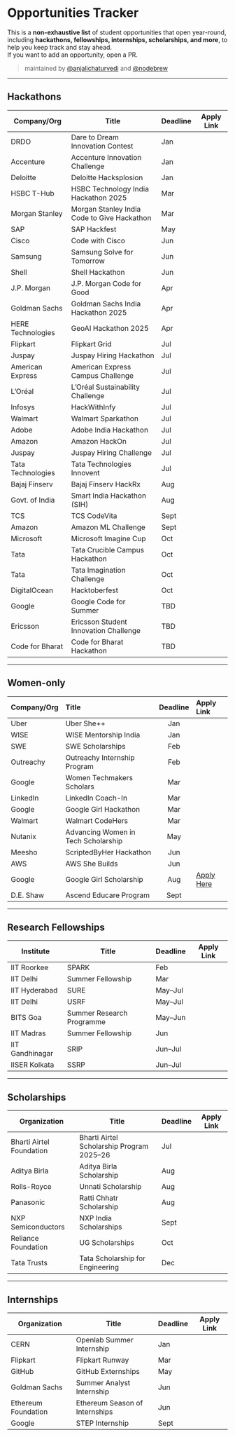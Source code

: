 # Opportunities Tracker

This is a **non-exhaustive list** of student opportunities that open year-round, including **hackathons, fellowships, internships, scholarships, and more**, to help you keep track and stay ahead.  
If you want to add an opportunity, open a PR.  

> maintained by [@anjalichaturvedi](https://github.com/anjalichaturvedi) and [@nodebrew](https://github.com/nodebrewhq)

---

## Hackathons

| Company/Org               | Title                                          | Deadline     | Apply Link |
|---------------------------|-----------------------------------------------|--------------|------------|
| DRDO                      | Dare to Dream Innovation Contest              | Jan          |      |
| Accenture                 | Accenture Innovation Challenge                | Jan          |      |
| Deloitte                  | Deloitte Hacksplosion                         | Jan          |      |
| HSBC T-Hub                | HSBC Technology India Hackathon 2025          | Mar          |      |
| Morgan Stanley            | Morgan Stanley India Code to Give Hackathon   | Mar          |      |
| SAP                       | SAP Hackfest                                  | May          |      |
| Cisco                     | Code with Cisco                               | Jun          |      |
| Samsung                   | Samsung Solve for Tomorrow                    | Jun          |      |
| Shell                     | Shell Hackathon                               | Jun          |      |
| J.P. Morgan               | J.P. Morgan Code for Good                     | Apr          |      |
| Goldman Sachs             | Goldman Sachs India Hackathon 2025           | Apr          |      |
| HERE Technologies         | GeoAI Hackathon 2025                          | Apr          |      |
| Flipkart                  | Flipkart Grid                                 | Jul          |      |
| Juspay                    | Juspay Hiring Hackathon                       | Jul          |      |
| American Express          | American Express Campus Challenge             | Jul          |      |
| L’Oréal                   | L’Oréal Sustainability Challenge              | Jul          |      |
| Infosys                   | HackWithInfy                                  | Jul          |      |
| Walmart                   | Walmart Sparkathon                            | Jul          |      |
| Adobe                     | Adobe India Hackathon                         | Jul          |      |
| Amazon                    | Amazon HackOn                                 | Jul          |      |
| Juspay                    | Juspay Hiring Challenge                       | Jul          |      |
| Tata Technologies         | Tata Technologies Innovent                    | Jul          |      |
| Bajaj Finserv             | Bajaj Finserv HackRx                          | Aug          |      |
| Govt. of India            | Smart India Hackathon (SIH)                   | Aug          |      |
| TCS                       | TCS CodeVita                                  | Sept         |      |
| Amazon                    | Amazon ML Challenge                           | Sept         |      |
| Microsoft                 | Microsoft Imagine Cup                         | Oct          |      |
| Tata                      | Tata Crucible Campus Hackathon                | Oct          |      |
| Tata                      | Tata Imagination Challenge                    | Oct          |      |
| DigitalOcean              | Hacktoberfest                                 | Oct          |      |
| Google                    | Google Code for Summer                        | TBD          |      |
| Ericsson                  | Ericsson Student Innovation Challenge         | TBD          |      |
| Code for Bharat           | Code for Bharat Hackathon                     | TBD          |      |

---

## Women-only

| Company/Org | Title                           | Deadline | Apply Link                                                                                                                                              |
| :---------- | :------------------------------ | :------: | :------------------------------------------------------------------------------------------------------------------------------------------------------ |
| Uber        | Uber She++                      |   Jan    |                                                                                                                                                         |
| WISE        | WISE Mentorship India           |   Jan    |                                                                                                                                                         |
| SWE         | SWE Scholarships                |   Feb    |                                                                                                                                                         |
| Outreachy   | Outreachy Internship Program    |   Feb    |                                                                                                                                                         |
| Google      | Women Techmakers Scholars       |   Mar    |                                                                                                                                                         |
| LinkedIn    | LinkedIn Coach-In               |   Mar    |                                                                                                                                                         |
| Google      | Google Girl Hackathon           |   Mar    |                                                                                                                                                         |
| Walmart     | Walmart CodeHers                |   Mar    |                                                                                                                                                         
| Nutanix     | Advancing Women in Tech Scholarship |   May    |                                                                                                                                                         |
| Meesho      | ScriptedByHer Hackathon         |   Jun    |                                                                                                                                                         |
| AWS         | AWS She Builds                  |   Jun    |  
| Google      | Google Girl Scholarship         |   Aug    | [Apply Here](https://www.iie.org/programs/generationgoogle/generation-google-scholarship-for-women-in-computer-science-asia-pacific-region-apac/) ||
| D.E. Shaw   | Ascend Educare Program          |   Sept   |                                                                                                                                                         |

---

## Research Fellowships

| Institute        | Title                              | Deadline  | Apply Link |
|------------------|------------------------------------|-----------|------------|
| IIT Roorkee      | SPARK                              | Feb       |      |
| IIT Delhi        | Summer Fellowship                  | Mar       |      |
| IIT Hyderabad    | SURE                               | May–Jul   |      |
| IIT Delhi        | USRF                               | May–Jul   |      |
| BITS Goa         | Summer Research Programme          | May–Jun   |      |
| IIT Madras       | Summer Fellowship                  | Jun       |      |
| IIT Gandhinagar  | SRIP                               | Jun–Jul   |      |
| IISER Kolkata    | SSRP                               | Jun–Jul   |      |

---

## Scholarships

| Organization           | Title                                       | Deadline  | Apply Link |
|------------------------|---------------------------------------------|-----------|------------|
| Bharti Airtel Foundation| Bharti Airtel Scholarship Program 2025–26 | Jul       |      |
| Aditya Birla           | Aditya Birla Scholarship                   | Aug       |      |
| Rolls-Royce            | Unnati Scholarship                         | Aug       |      |
| Panasonic              | Ratti Chhatr Scholarship                   | Aug       |      |
| NXP Semiconductors     | NXP India Scholarships                     | Sept      |      |
| Reliance Foundation    | UG Scholarships                            | Oct       |      |
| Tata Trusts            | Tata Scholarship for Engineering           | Dec       |      |

---

## Internships

| Organization         | Title                            | Deadline  | Apply Link |
|----------------------|----------------------------------|-----------|------------|
| CERN                 | Openlab Summer Internship        | Jan       |      |
| Flipkart             | Flipkart Runway                  | Mar       |      |
| GitHub               | GitHub Externships               | May       |      |
| Goldman Sachs        | Summer Analyst Internship        | Jun       |      |
| Ethereum Foundation  | Ethereum Season of Internships   | Jun       |      |
| Google               | STEP Internship                  | Sept      |      |
